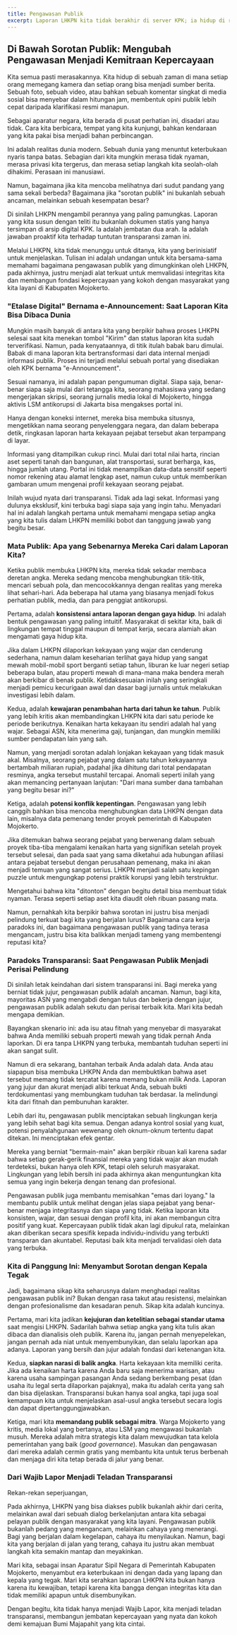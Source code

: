 ```yaml
---
title: Pengawasan Publik
excerpt: Laporan LHKPN kita tidak berakhir di server KPK; ia hidup di ranah publik. Ini bukan tentang diawasi, melainkan tentang membangun dialog. Mari ubah sorotan publik menjadi panggung untuk membuktikan integritas kita, memperkokoh kepercayaan masyarakat Mojokerto pada setiap pengabdian yang kita berikan.
---
```


## Di Bawah Sorotan Publik: Mengubah Pengawasan Menjadi Kemitraan Kepercayaan

Kita semua pasti merasakannya. Kita hidup di sebuah zaman di mana setiap orang memegang kamera dan setiap orang bisa menjadi sumber berita. Sebuah foto, sebuah video, atau bahkan sebuah komentar singkat di media sosial bisa menyebar dalam hitungan jam, membentuk opini publik lebih cepat daripada klarifikasi resmi manapun.

Sebagai aparatur negara, kita berada di pusat perhatian ini, disadari atau tidak. Cara kita berbicara, tempat yang kita kunjungi, bahkan kendaraan yang kita pakai bisa menjadi bahan perbincangan.

Ini adalah realitas dunia modern. Sebuah dunia yang menuntut keterbukaan nyaris tanpa batas. Sebagian dari kita mungkin merasa tidak nyaman, merasa privasi kita tergerus, dan merasa setiap langkah kita seolah-olah dihakimi. Perasaan ini manusiawi.

Namun, bagaimana jika kita mencoba melihatnya dari sudut pandang yang sama sekali berbeda? Bagaimana jika "sorotan publik" ini bukanlah sebuah ancaman, melainkan sebuah kesempatan besar?

Di sinilah LHKPN mengambil perannya yang paling pamungkas. Laporan yang kita susun dengan teliti itu bukanlah dokumen statis yang hanya tersimpan di arsip digital KPK. Ia adalah jembatan dua arah. Ia adalah jawaban proaktif kita terhadap tuntutan transparansi zaman ini.

Melalui LHKPN, kita tidak menunggu untuk ditanya, kita yang berinisiatif untuk menjelaskan. Tulisan ini adalah undangan untuk kita bersama-sama memahami bagaimana pengawasan publik yang dimungkinkan oleh LHKPN, pada akhirnya, justru menjadi alat terkuat untuk memvalidasi integritas kita dan membangun fondasi kepercayaan yang kokoh dengan masyarakat yang kita layani di Kabupaten Mojokerto.

### "Etalase Digital" Bernama e-Announcement: Saat Laporan Kita Bisa Dibaca Dunia

Mungkin masih banyak di antara kita yang berpikir bahwa proses LHKPN selesai saat kita menekan tombol "Kirim" dan status laporan kita sudah terverifikasi. Namun, pada kenyataannya, di titik itulah babak baru dimulai. Babak di mana laporan kita bertransformasi dari data internal menjadi informasi publik. Proses ini terjadi melalui sebuah portal yang disediakan oleh KPK bernama "e-Announcement".

Sesuai namanya, ini adalah papan pengumuman digital. Siapa saja, benar-benar siapa saja mulai dari tetangga kita, seorang mahasiswa yang sedang mengerjakan skripsi, seorang jurnalis media lokal di Mojokerto, hingga aktivis LSM antikorupsi di Jakarta bisa mengakses portal ini.

Hanya dengan koneksi internet, mereka bisa membuka situsnya, mengetikkan nama seorang penyelenggara negara, dan dalam beberapa detik, ringkasan laporan harta kekayaan pejabat tersebut akan terpampang di layar.

Informasi yang ditampilkan cukup rinci. Mulai dari total nilai harta, rincian aset seperti tanah dan bangunan, alat transportasi, surat berharga, kas, hingga jumlah utang. Portal ini tidak menampilkan data-data sensitif seperti nomor rekening atau alamat lengkap aset, namun cukup untuk memberikan gambaran umum mengenai profil kekayaan seorang pejabat.

Inilah wujud nyata dari transparansi. Tidak ada lagi sekat. Informasi yang dulunya eksklusif, kini terbuka bagi siapa saja yang ingin tahu. Menyadari hal ini adalah langkah pertama untuk memahami mengapa setiap angka yang kita tulis dalam LHKPN memiliki bobot dan tanggung jawab yang begitu besar.

### Mata Publik: Apa yang Sebenarnya Mereka Cari dalam Laporan Kita?

Ketika publik membuka LHKPN kita, mereka tidak sekadar membaca deretan angka. Mereka sedang mencoba menghubungkan titik-titik, mencari sebuah pola, dan mencocokkannya dengan realitas yang mereka lihat sehari-hari. Ada beberapa hal utama yang biasanya menjadi fokus perhatian publik, media, dan para penggiat antikorupsi.

Pertama, adalah **konsistensi antara laporan dengan gaya hidup**. Ini adalah bentuk pengawasan yang paling intuitif. Masyarakat di sekitar kita, baik di lingkungan tempat tinggal maupun di tempat kerja, secara alamiah akan mengamati gaya hidup kita.

Jika dalam LHKPN dilaporkan kekayaan yang wajar dan cenderung sederhana, namun dalam keseharian terlihat gaya hidup yang sangat mewah mobil-mobil sport berganti setiap tahun, liburan ke luar negeri setiap beberapa bulan, atau properti mewah di mana-mana maka bendera merah akan berkibar di benak publik. Ketidaksesuaian inilah yang seringkali menjadi pemicu kecurigaan awal dan dasar bagi jurnalis untuk melakukan investigasi lebih dalam.

Kedua, adalah **kewajaran penambahan harta dari tahun ke tahun**. Publik yang lebih kritis akan membandingkan LHKPN kita dari satu periode ke periode berikutnya. Kenaikan harta kekayaan itu sendiri adalah hal yang wajar. Sebagai ASN, kita menerima gaji, tunjangan, dan mungkin memiliki sumber pendapatan lain yang sah.

Namun, yang menjadi sorotan adalah lonjakan kekayaan yang tidak masuk akal. Misalnya, seorang pejabat yang dalam satu tahun kekayaannya bertambah miliaran rupiah, padahal jika dihitung dari total pendapatan resminya, angka tersebut mustahil tercapai. Anomali seperti inilah yang akan memancing pertanyaan lanjutan: "Dari mana sumber dana tambahan yang begitu besar ini?"

Ketiga, adalah **potensi konflik kepentingan**. Pengawasan yang lebih canggih bahkan bisa mencoba menghubungkan data LHKPN dengan data lain, misalnya data pemenang tender proyek pemerintah di Kabupaten Mojokerto.

Jika ditemukan bahwa seorang pejabat yang berwenang dalam sebuah proyek tiba-tiba mengalami kenaikan harta yang signifikan setelah proyek tersebut selesai, dan pada saat yang sama diketahui ada hubungan afiliasi antara pejabat tersebut dengan perusahaan pemenang, maka ini akan menjadi temuan yang sangat serius. LHKPN menjadi salah satu kepingan puzzle untuk mengungkap potensi praktik korupsi yang lebih terstruktur.

Mengetahui bahwa kita "ditonton" dengan begitu detail bisa membuat tidak nyaman. Terasa seperti setiap aset kita diaudit oleh ribuan pasang mata.

Namun, pernahkah kita berpikir bahwa sorotan ini justru bisa menjadi pelindung terkuat bagi kita yang berjalan lurus? Bagaimana cara kerja paradoks ini, dan bagaimana pengawasan publik yang tadinya terasa mengancam, justru bisa kita balikkan menjadi tameng yang membentengi reputasi kita?

### Paradoks Transparansi: Saat Pengawasan Publik Menjadi Perisai Pelindung

Di sinilah letak keindahan dari sistem transparansi ini. Bagi mereka yang berniat tidak jujur, pengawasan publik adalah ancaman. Namun, bagi kita, mayoritas ASN yang mengabdi dengan tulus dan bekerja dengan jujur, pengawasan publik adalah sekutu dan perisai terbaik kita. Mari kita bedah mengapa demikian.

Bayangkan skenario ini: ada isu atau fitnah yang menyebar di masyarakat bahwa Anda memiliki sebuah properti mewah yang tidak pernah Anda laporkan. Di era tanpa LHKPN yang terbuka, membantah tuduhan seperti ini akan sangat sulit.

Namun di era sekarang, bantahan terbaik Anda adalah data. Anda atau siapapun bisa membuka LHKPN Anda dan membuktikan bahwa aset tersebut memang tidak tercatat karena memang bukan milik Anda. Laporan yang jujur dan akurat menjadi alibi terkuat Anda, sebuah bukti terdokumentasi yang membungkam tuduhan tak berdasar. Ia melindungi kita dari fitnah dan pembunuhan karakter.

Lebih dari itu, pengawasan publik menciptakan sebuah lingkungan kerja yang lebih sehat bagi kita semua. Dengan adanya kontrol sosial yang kuat, potensi penyalahgunaan wewenang oleh oknum-oknum tertentu dapat ditekan. Ini menciptakan efek gentar.

Mereka yang berniat "bermain-main" akan berpikir ribuan kali karena sadar bahwa setiap gerak-gerik finansial mereka yang tidak wajar akan mudah terdeteksi, bukan hanya oleh KPK, tetapi oleh seluruh masyarakat. Lingkungan yang lebih bersih ini pada akhirnya akan menguntungkan kita semua yang ingin bekerja dengan tenang dan profesional.

Pengawasan publik juga membantu memisahkan "emas dari loyang." Ia membantu publik untuk melihat dengan jelas siapa pejabat yang benar-benar menjaga integritasnya dan siapa yang tidak. Ketika laporan kita konsisten, wajar, dan sesuai dengan profil kita, ini akan membangun citra positif yang kuat. Kepercayaan publik tidak akan lagi dipukul rata, melainkan akan diberikan secara spesifik kepada individu-individu yang terbukti transparan dan akuntabel. Reputasi baik kita menjadi tervalidasi oleh data yang terbuka.

### Kita di Panggung Ini: Menyambut Sorotan dengan Kepala Tegak

Jadi, bagaimana sikap kita seharusnya dalam menghadapi realitas pengawasan publik ini? Bukan dengan rasa takut atau resistensi, melainkan dengan profesionalisme dan kesadaran penuh. Sikap kita adalah kuncinya.

Pertama, mari kita jadikan **kejujuran dan ketelitian sebagai standar utama** saat mengisi LHKPN. Sadarilah bahwa setiap angka yang kita tulis akan dibaca dan dianalisis oleh publik. Karena itu, jangan pernah menyepelekan, jangan pernah ada niat untuk menyembunyikan, dan selalu laporkan apa adanya. Laporan yang bersih dan jujur adalah fondasi dari ketenangan kita.

Kedua, **siapkan narasi di balik angka**. Harta kekayaan kita memiliki cerita. Jika ada kenaikan harta karena Anda baru saja menerima warisan, atau karena usaha sampingan pasangan Anda sedang berkembang pesat (dan usaha itu legal serta dilaporkan pajaknya), maka itu adalah cerita yang sah dan bisa dijelaskan. Transparansi bukan hanya soal angka, tapi juga soal kemampuan kita untuk menjelaskan asal-usul angka tersebut secara logis dan dapat dipertanggungjawabkan.

Ketiga, mari kita **memandang publik sebagai mitra**. Warga Mojokerto yang kritis, media lokal yang bertanya, atau LSM yang mengawasi bukanlah musuh. Mereka adalah mitra strategis kita dalam mewujudkan tata kelola pemerintahan yang baik (_good governance_). Masukan dan pengawasan dari mereka adalah cermin gratis yang membantu kita untuk terus berbenah dan menjaga diri kita tetap berada di jalur yang benar.

### Dari Wajib Lapor Menjadi Teladan Transparansi

Rekan-rekan seperjuangan,

Pada akhirnya, LHKPN yang bisa diakses publik bukanlah akhir dari cerita, melainkan awal dari sebuah dialog berkelanjutan antara kita sebagai pelayan publik dengan masyarakat yang kita layani. Pengawasan publik bukanlah pedang yang mengancam, melainkan cahaya yang menerangi. Bagi yang berjalan dalam kegelapan, cahaya itu menyilaukan. Namun, bagi kita yang berjalan di jalan yang terang, cahaya itu justru akan membuat langkah kita semakin mantap dan meyakinkan.

Mari kita, sebagai insan Aparatur Sipil Negara di Pemerintah Kabupaten Mojokerto, menyambut era keterbukaan ini dengan dada yang lapang dan kepala yang tegak. Mari kita serahkan laporan LHKPN kita bukan hanya karena itu kewajiban, tetapi karena kita bangga dengan integritas kita dan tidak memiliki apapun untuk disembunyikan.

Dengan begitu, kita tidak hanya menjadi Wajib Lapor, kita menjadi teladan transparansi, membangun jembatan kepercayaan yang nyata dan kokoh demi kemajuan Bumi Majapahit yang kita cintai.

